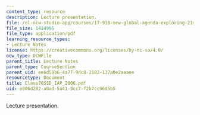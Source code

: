 ```yaml
---
content_type: resource
description: Lecture presentation.
file: /ol-ocw-studio-app/courses/17-918-new-global-agenda-exploring-21st-century-challenges-through-innovations-in-information-technologies-january-iap-2006/e806d282a0ad5a419cc7f2b7cc96d5b5_Class7GSSD_IAP_2006.pdf
file_size: 1414995
file_type: application/pdf
learning_resource_types:
- Lecture Notes
license: https://creativecommons.org/licenses/by-nc-sa/4.0/
ocw_type: OCWFile
parent_title: Lecture Notes
parent_type: CourseSection
parent_uid: ee6d59b6-4a77-9dc8-2102-137a0e2aaaee
resourcetype: Document
title: Class7GSSD_IAP_2006.pdf
uid: e806d282-a0ad-5a41-9cc7-f2b7cc96d5b5
---
```

Lecture presentation.